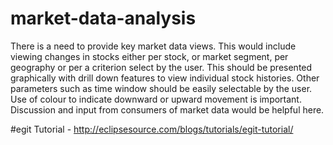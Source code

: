 # market-data-analysis

There is a need to provide key market data views. This would include viewing changes in stocks either per stock, or market segment, per geography or per a criterion select by the user. This should be presented graphically with drill down features to view individual stock histories. Other parameters such as time window should be easily selectable by the user. Use of colour to indicate downward or upward movement is important. Discussion and input from consumers of market data would be helpful here.

#egit Tutorial - http://eclipsesource.com/blogs/tutorials/egit-tutorial/
